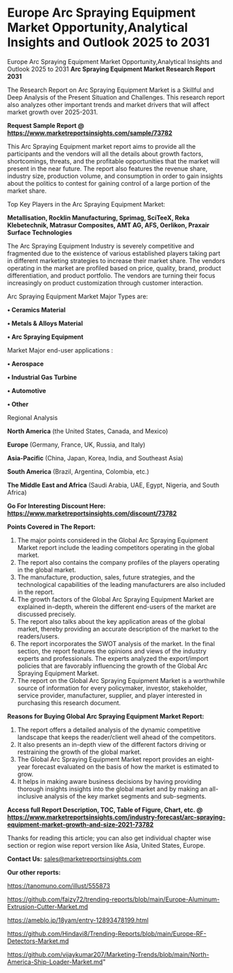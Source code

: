 # Europe Arc Spraying Equipment Market Opportunity,Analytical Insights and Outlook 2025 to 2031
Europe Arc Spraying Equipment Market Opportunity,Analytical Insights and Outlook 2025 to 2031
<strong>Arc Spraying Equipment Market Research Report 2031</strong>

The Research Report on Arc Spraying Equipment Market is a Skillful and Deep Analysis of the Present Situation and Challenges. This research report also analyzes other important trends and market drivers that will affect market growth over 2025-2031.

<strong>Request Sample Report @ <a href=https://www.marketreportsinsights.com/sample/73782>https://www.marketreportsinsights.com/sample/73782</a></strong>

This Arc Spraying Equipment market report aims to provide all the participants and the vendors will all the details about growth factors, shortcomings, threats, and the profitable opportunities that the market will present in the near future. The report also features the revenue share, industry size, production volume, and consumption in order to gain insights about the politics to contest for gaining control of a large portion of the market share.

Top Key Players in the Arc Spraying Equipment Market:

<strong>Metallisation, Rocklin Manufacturing, Sprimag, SciTeeX, Reka Klebetechnik, Matrasur Composites, AMT AG, AFS, Oerlikon, Praxair Surface Technologies</strong>

The Arc Spraying Equipment Industry is severely competitive and fragmented due to the existence of various established players taking part in different marketing strategies to increase their market share. The vendors operating in the market are profiled based on price, quality, brand, product differentiation, and product portfolio. The vendors are turning their focus increasingly on product customization through customer interaction.

Arc Spraying Equipment Market Major Types are:

<strong>• Ceramics Material

• Metals & Alloys Material

• Arc Spraying Equipment</strong>

Market Major end-user applications :

<strong>• Aerospace

• Industrial Gas Turbine

• Automotive

• Other</strong>

Regional Analysis

</u><strong><b>North America</b></strong> (the United States, Canada, and Mexico)

<strong><b>Europe </b></strong>(Germany, France, UK, Russia, and Italy)

<strong><b>Asia-Pacific</b></strong> (China, Japan, Korea, India, and Southeast Asia)

<strong><b>South America</b></strong> (Brazil, Argentina, Colombia, etc.)

<strong><b>The Middle East and Africa</b></strong> (Saudi Arabia, UAE, Egypt, Nigeria, and South Africa)

<strong>Go For Interesting Discount Here: <a href=https://www.marketreportsinsights.com/discount/73782>https://www.marketreportsinsights.com/discount/73782</a></strong>

<strong>Points Covered in The Report:</strong>
<ol>
  <li>The major points considered in the Global Arc Spraying Equipment Market report include the leading competitors operating in the global market.</li>
  <li>The report also contains the company profiles of the players operating in the global market.</li>
  <li>The manufacture, production, sales, future strategies, and the technological capabilities of the leading manufacturers are also included in the report.</li>
  <li>The growth factors of the Global Arc Spraying Equipment Market are explained in-depth, wherein the different end-users of the market are discussed precisely.</li>
  <li>The report also talks about the key application areas of the global market, thereby providing an accurate description of the market to the readers/users.</li>
  <li>The report incorporates the SWOT analysis of the market. In the final section, the report features the opinions and views of the industry experts and professionals. The experts analyzed the export/import policies that are favorably influencing the growth of the Global Arc Spraying Equipment Market.</li>
  <li>The report on the Global Arc Spraying Equipment Market is a worthwhile source of information for every policymaker, investor, stakeholder, service provider, manufacturer, supplier, and player interested in purchasing this research document.</li>
</ol>
<strong>Reasons for Buying Global Arc Spraying Equipment Market Report:</strong>

<ol>
  <li>The report offers a detailed analysis of the dynamic competitive landscape that keeps the reader/client well ahead of the competitors.</li>
  <li>It also presents an in-depth view of the different factors driving or restraining the growth of the global market.</li>
  <li>The Global Arc Spraying Equipment Market report provides an eight-year forecast evaluated on the basis of how the market is estimated to grow.</li>
  <li>It helps in making aware business decisions by having providing thorough insights insights into the global market and by making an all-inclusive analysis of the key market segments and sub-segments.</li>
</ol>
<strong>Access full Report Description, TOC, Table of Figure, Chart, etc. @ <a href=https://www.marketreportsinsights.com/industry-forecast/arc-spraying-equipment-market-growth-and-size-2021-73782>https://www.marketreportsinsights.com/industry-forecast/arc-spraying-equipment-market-growth-and-size-2021-73782</a></strong>


Thanks for reading this article; you can also get individual chapter wise section or region wise report version like Asia, United States, Europe.

<strong>Contact Us:</strong>
sales@marketreportsinsights.com

<strong>Our other reports:</strong>

<a href=https://tanomuno.com/illust/555873>https://tanomuno.com/illust/555873</a>

<a href=https://github.com/faizy72/trending-reports/blob/main/Europe-Aluminum-Extrusion-Cutter-Market.md>https://github.com/faizy72/trending-reports/blob/main/Europe-Aluminum-Extrusion-Cutter-Market.md</a>

<a href=https://ameblo.jp/18yam/entry-12893478199.html>https://ameblo.jp/18yam/entry-12893478199.html</a>

<a href=https://github.com/Hindavi8/Trending-Reports/blob/main/Europe-RF-Detectors-Market.md>https://github.com/Hindavi8/Trending-Reports/blob/main/Europe-RF-Detectors-Market.md</a>

<a href=https://github.com/vijaykumar207/Marketing-Trends/blob/main/North-America-Ship-Loader-Market.md>https://github.com/vijaykumar207/Marketing-Trends/blob/main/North-America-Ship-Loader-Market.md</a>"
